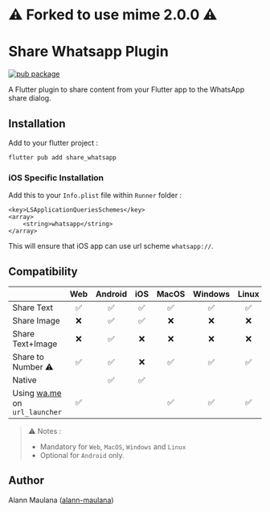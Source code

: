 # ⚠️ **Forked to use mime 2.0.0** ⚠️

# Share Whatsapp Plugin

[![pub package](https://img.shields.io/pub/v/share_whatsapp.svg)](https://pub.dartlang.org/packages/share_whatsapp)

A Flutter plugin to share content from your Flutter app to the WhatsApp share dialog.

## Installation

Add to your flutter project :
```
flutter pub add share_whatsapp
```

### iOS Specific Installation
Add this to your `Info.plist` file within `Runner` folder :
```
<key>LSApplicationQueriesSchemes</key>
<array>
	<string>whatsapp</string>
</array>
```
This will ensure that iOS app can use url scheme `whatsapp://`.

## Compatibility

|                                                | Web | Android | iOS | MacOS | Windows | Linux |
|------------------------------------------------|:---:|:-------:|:---:|:-----:|:-------:|:-----:|
| Share Text                                     |  ✅  |    ✅    |  ✅  |   ✅   |    ✅    |   ✅   |
| Share Image                                    |  ❌  |    ✅    |  ✅  |   ❌   |    ❌    |   ❌   |
| Share Text+Image                               |  ❌  |    ✅    |  ❌  |   ❌   |    ❌    |   ❌   |
| Share to Number ⚠️                              |  ✅  |    ✅    |  ❌  |   ✅   |    ✅    |   ✅   |
| Native                                         |     |    ✅    |  ✅  |       |         |       |
| Using [wa.me](https://wa.me) on `url_launcher` |  ✅  |         |     |   ✅   |    ✅    |   ✅   |

> ⚠️ Notes :
> - Mandatory for `Web`, `MacOS`, `Windows` and `Linux`
> - Optional for `Android` only.

## Author
Alann Maulana ([alann-maulana](https://github.com/alann-maulana))
